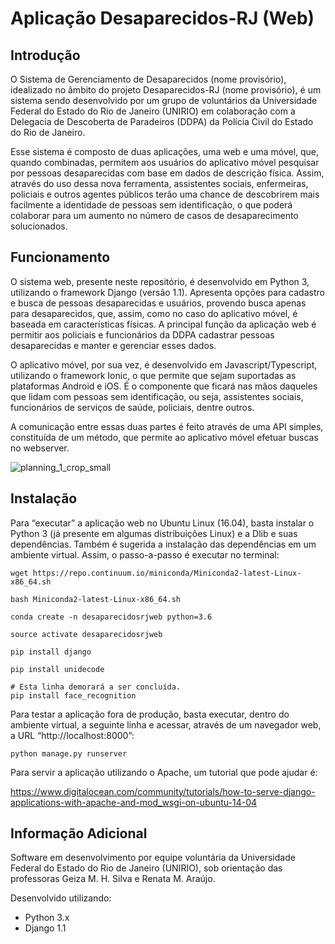 # Aplicação Desaparecidos-RJ (Web)

## Introdução ##

O Sistema de Gerenciamento de Desaparecidos (nome provisório), idealizado no âmbito do projeto Desaparecidos-RJ (nome provisório), é um sistema sendo desenvolvido por um grupo de voluntários da Universidade Federal do Estado do Rio de Janeiro (UNIRIO) em colaboração com a Delegacia de Descoberta de Paradeiros (DDPA) da Polícia Civil do Estado do Rio de Janeiro.

Esse sistema é composto de duas aplicações, uma web e uma móvel, que, quando combinadas, permitem aos usuários do aplicativo móvel pesquisar por pessoas desaparecidas com base em dados de descrição física. Assim, através do uso dessa nova ferramenta, assistentes sociais, enfermeiras, policiais e outros agentes públicos terão uma chance de descobrirem mais facilmente a identidade de pessoas sem identificação, o que poderá colaborar para um aumento no número de casos de desaparecimento solucionados.

## Funcionamento ##

O sistema web, presente neste repositório, é desenvolvido em Python 3, utilizando o framework Django (versão 1.1). Apresenta opções para cadastro e busca de pessoas desaparecidas e usuários, provendo busca apenas para desaparecidos, que, assim, como no caso do aplicativo móvel, é baseada em características físicas. A principal função da aplicação web é permitir aos policiais e funcionários da DDPA cadastrar pessoas desaparecidas e manter e gerenciar esses dados.

O aplicativo móvel, por sua vez, é desenvolvido em Javascript/Typescript, utilizando o framework Ionic, o que permite que sejam suportadas as plataformas Android e iOS. É o componente que ficará nas mãos daqueles que lidam com pessoas sem identificação, ou seja, assistentes sociais, funcionários de serviços de saúde, policiais, dentre outros. 

A comunicação entre essas duas partes é feito através de uma API simples, constituída de um método, que permite ao aplicativo móvel efetuar buscas no webserver.

![planning_1_crop_small](https://user-images.githubusercontent.com/6119173/35132273-8b8ec8e4-fcb1-11e7-8910-70e5e126680e.png)

## Instalação ##

Para “executar” a aplicação web no Ubuntu Linux (16.04), basta instalar o Python 3 (já presente em algumas distribuições Linux) e a Dlib e suas dependências. Também é sugerida a instalação das dependências em um ambiente virtual. Assim, o passo-a-passo é executar no terminal:

    wget https://repo.continuum.io/miniconda/Miniconda2-latest-Linux-x86_64.sh
    
    bash Miniconda2-latest-Linux-x86_64.sh
    
    conda create -n desaparecidosrjweb python=3.6
    
    source activate desaparecidosrjweb
    
    pip install django
    
    pip install unidecode
    
    # Esta linha demorará a ser concluída.
    pip install face_recognition

Para testar a aplicação fora de produção, basta executar, dentro do ambiente virtual, a seguinte linha e acessar, através de um navegador web, a URL “http://localhost:8000”:

    python manage.py runserver

Para servir a aplicação utilizando o Apache, um tutorial que pode ajudar é:

https://www.digitalocean.com/community/tutorials/how-to-serve-django-applications-with-apache-and-mod_wsgi-on-ubuntu-14-04

## Informação Adicional ##

Software em desenvolvimento por equipe voluntária da Universidade Federal do Estado do Rio de Janeiro (UNIRIO), sob orientação das professoras Geiza M. H. Silva e Renata M. Araújo. 

Desenvolvido utilizando:
- Python 3.x
- Django 1.1
